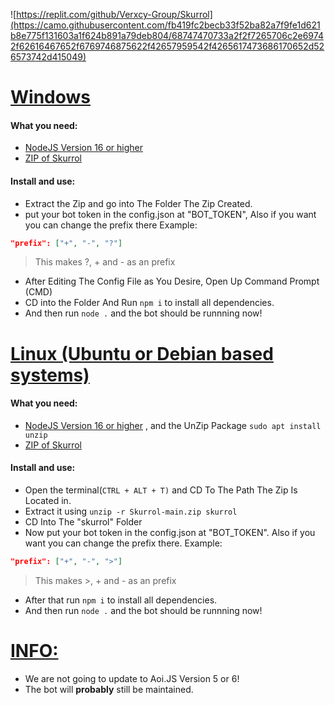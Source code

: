 ![https://replit.com/github/Verxcy-Group/Skurrol](https://camo.githubusercontent.com/fb419fc2becb33f52ba82a7f9fe1d621b8e775f131603a1f624b891a79deb804/68747470733a2f2f7265706c2e69742f62616467652f6769746875622f42657959542f4265617473686170652d526573742d415049)

# <ins>Windows</ins>
#### What you need:
+ [NodeJS Version 16 or higher](https://nodejs.org/dist/v16.13.2/node-v16.13.2-x64.msi)
+ [ZIP of Skurrol](https://github.com/Verxcy-Development-Inc/Skurrol/archive/refs/heads/main.zip)
#### Install and use:
+ Extract the Zip and go into The Folder The Zip Created.
+ put your bot token in the config.json at "BOT_TOKEN", Also if you want you can change the prefix there
Example:
```json
"prefix": ["+", "-", "?"]
```
> This makes ?, + and - as an prefix
+ After Editing The Config File as You Desire, Open Up Command Prompt (CMD)
+ CD into the Folder And Run 
``npm i`` to install all dependencies.
+ And then run ``node .`` and the bot should be runnning now!

# <ins>Linux (Ubuntu or Debian based systems)</ins>
#### What you need:
+ [NodeJS Version 16 or higher](https://joshtronic.com/2021/05/09/how-to-install-nodejs-16-on-ubuntu-2004-lts/) , and the UnZip Package `sudo apt install unzip`
+ [ZIP of Skurrol](https://github.com/Verxcy-Development-Inc/Skurrol/archive/refs/heads/main.zip)
#### Install and use:
+ Open the terminal(`CTRL + ALT + T)` and CD To The Path The Zip Is Located in.
+ Extract it using ``unzip -r Skurrol-main.zip skurrol``
+ CD Into The "skurrol" Folder
+ Now put your bot token in the config.json at "BOT_TOKEN". Also if you want you can change the prefix there.
Example:
```json
"prefix": ["+", "-", ">"]
```
> This makes >, + and - as an prefix
+ After that run ``npm i`` to install all dependencies.
+ And then run ``node .`` and the bot should be runnning now!

# <ins>INFO:</ins>
+ We are not going to update to Aoi.JS Version 5 or 6!
+ The bot will **probably** still be maintained.
